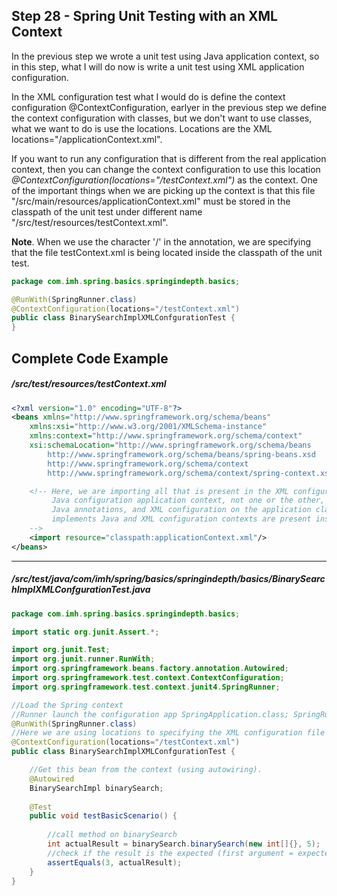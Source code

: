 ## Step 28 - Spring Unit Testing with an XML Context

In the previous step we wrote a unit test using Java application context, so in this step, what I will do now is write a unit test using XML application configuration.

In the XML configuration test what I would do is define the context configuration @ContextConfiguration, earlyer in the previous step we define the context configuration with classes, but we don't want to use classes, what we want to do is use the locations. Locations are the XML 
locations="/applicationContext.xml".

If you want to run any configuration that is different from the real application context, then you can change the context configuration to use this location *@ContextConfiguration(locations="/testContext.xml")* as the context. One of the important things when we are picking up the context is that this file "/src/main/resources/applicationContext.xml" must be stored in the classpath of the unit test under different name "/src/test/resources/testContext.xml".

**Note**. When we use the character '/' in the annotation, we are specifying that the file testContext.xml is being located inside the classpath of the unit test.

```java
package com.imh.spring.basics.springindepth.basics;

@RunWith(SpringRunner.class)	
@ContextConfiguration(locations="/testContext.xml")
public class BinarySearchImplXMLConfgurationTest {
}
```

## Complete Code Example

##### /src/test/resources/testContext.xml

```xml
<?xml version="1.0" encoding="UTF-8"?>
<beans xmlns="http://www.springframework.org/schema/beans"
    xmlns:xsi="http://www.w3.org/2001/XMLSchema-instance"
    xmlns:context="http://www.springframework.org/schema/context"
    xsi:schemaLocation="http://www.springframework.org/schema/beans
        http://www.springframework.org/schema/beans/spring-beans.xsd
        http://www.springframework.org/schema/context
        http://www.springframework.org/schema/context/spring-context.xsd">

	<!-- Here, we are importing all that is present in the XML configuration context defined in applicationContext.xml. Spring framework will use XML and 
		 Java configuration application context, not one or the other, if not both. Java configuration context on the application classes that contains 
		 Java annotations, and XML configuration on the application classes that uses XML configuration context. All the main application classes that
		 implements Java and XML configuration contexts are present inside base-package="com.imh.spring.basics.springindepth".
	-->
	<import resource="classpath:applicationContext.xml"/>
</beans>
```

---

##### /src/test/java/com/imh/spring/basics/springindepth/basics/BinarySearchImplXMLConfgurationTest.java

```java
package com.imh.spring.basics.springindepth.basics;

import static org.junit.Assert.*;

import org.junit.Test;
import org.junit.runner.RunWith;
import org.springframework.beans.factory.annotation.Autowired;
import org.springframework.test.context.ContextConfiguration;
import org.springframework.test.context.junit4.SpringRunner;

//Load the Spring context
//Runner launch the configuration app SpringApplication.class; SpringRunner.class is part of the spring-test module.
@RunWith(SpringRunner.class)	
//Here we are using locations to specifying the XML configuration file for the the context.
@ContextConfiguration(locations="/testContext.xml")
public class BinarySearchImplXMLConfgurationTest {

	//Get this bean from the context (using autowiring).
	@Autowired
	BinarySearchImpl binarySearch;
	
	@Test
	public void testBasicScenario() {
		
		//call method on binarySearch
		int actualResult = binarySearch.binarySearch(new int[]{}, 5);
		//check if the result is the expected (first argument = expected value)
		assertEquals(3, actualResult);
	}
}
```